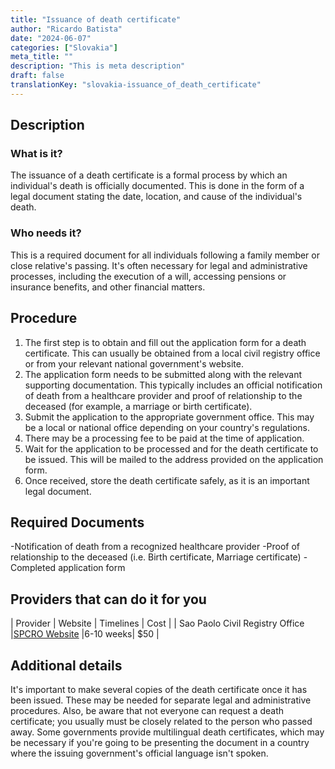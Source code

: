 ```yaml
---
title: "Issuance of death certificate"
author: "Ricardo Batista"
date: "2024-06-07"
categories: ["Slovakia"]
meta_title: ""
description: "This is meta description"
draft: false
translationKey: "slovakia-issuance_of_death_certificate"
---
```


## Description
### What is it?
The issuance of a death certificate is a formal process by which an individual's death is officially documented. This is done in the form of a legal document stating the date, location, and cause of the individual's death.

### Who needs it?
This is a required document for all individuals following a family member or close relative's passing. It's often necessary for legal and administrative processes, including the execution of a will, accessing pensions or insurance benefits, and other financial matters.

## Procedure
1. The first step is to obtain and fill out the application form for a death certificate. This can usually be obtained from a local civil registry office or from your relevant national government's website.
2. The application form needs to be submitted along with the relevant supporting documentation. This typically includes an official notification of death from a healthcare provider and proof of relationship to the deceased (for example, a marriage or birth certificate).
3. Submit the application to the appropriate government office. This may be a local or national office depending on your country's regulations.
4. There may be a processing fee to be paid at the time of application.
5. Wait for the application to be processed and for the death certificate to be issued. This will be mailed to the address provided on the application form.
6. Once received, store the death certificate safely, as it is an important legal document.

## Required Documents
-Notification of death from a recognized healthcare provider
-Proof of relationship to the deceased (i.e. Birth certificate, Marriage certificate)
-Completed application form

## Providers that can do it for you

| Provider                              | Website                                        | Timelines |       Cost      |
| Sao Paolo Civil Registry Office  |[SPCRO Website](https://www.spcro.gov/) |6-10 weeks|       $50       |

## Additional details
It's important to make several copies of the death certificate once it has been issued. These may be needed for separate legal and administrative procedures. Also, be aware that not everyone can request a death certificate; you usually must be closely related to the person who passed away. Some governments provide multilingual death certificates, which may be necessary if you're going to be presenting the document in a country where the issuing government's official language isn't spoken.